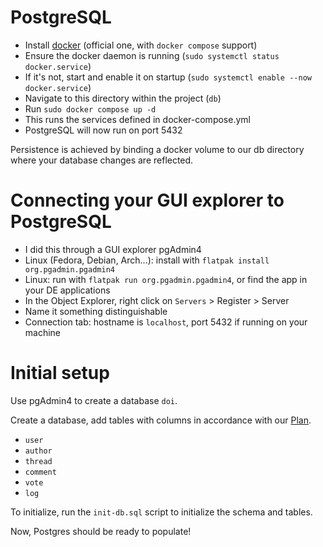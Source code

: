 # PostgreSQL
- Install [docker](https://docs.docker.com/compose/install/) (official one, with `docker compose` support)
- Ensure the docker daemon is running (`sudo systemctl status docker.service`)
- If it's not, start and enable it on startup (`sudo systemctl enable --now docker.service`)
- Navigate to this directory within the project (`db`)
- Run `sudo docker compose up -d`
- This runs the services defined in docker-compose.yml
- PostgreSQL will now run on port 5432

Persistence is achieved by binding a docker volume to our db directory where your database changes are reflected.

# Connecting your GUI explorer to PostgreSQL
- I did this through a GUI explorer pgAdmin4
- Linux (Fedora, Debian, Arch...): install with `flatpak install org.pgadmin.pgadmin4`
- Linux: run with `flatpak run org.pgadmin.pgadmin4`, or find the app in your DE applications
- In the Object Explorer, right click on `Servers` > Register > Server
- Name it something distinguishable
- Connection tab: hostname is `localhost`, port 5432 if running on your machine

# Initial setup
Use pgAdmin4 to create a database `doi`.

Create a database, add tables with columns in accordance with our [Plan](https://docs.google.com/document/d/1JaCjudOS43ThM-KK7oG8mUY-IwXx-uDua0S-QsC5OSs).
- `user`
- `author`
- `thread`
- `comment`
- `vote`
- `log`

To initialize, run the `init-db.sql` script to initialize the schema and tables.

Now, Postgres should be ready to populate!
